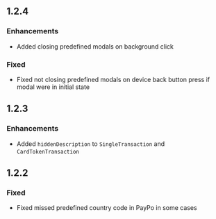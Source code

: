 ## 1.2.4

### Enhancements

- Added closing predefined modals on background click

### Fixed

- Fixed not closing predefined modals on device back button press if modal were in initial state

## 1.2.3

### Enhancements

- Added `hiddenDescription` to `SingleTransaction` and `CardTokenTransaction`

## 1.2.2

### Fixed

- Fixed missed predefined country code in PayPo in some cases

